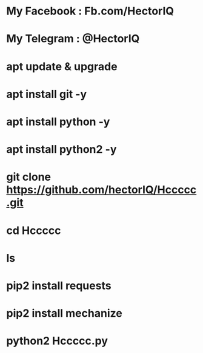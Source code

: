 # My Facebook : Fb.com/HectorIQ
# My Telegram : @HectorIQ
# apt update & upgrade
# apt install git -y
# apt install python -y
# apt install python2 -y
# git clone https://github.com/hectorIQ/Hccccc.git
# cd Hccccc
# ls
# pip2 install requests
# pip2 install mechanize
# python2 Hccccc.py

